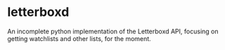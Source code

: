 # letterboxd

An incomplete python implementation of the Letterboxd API, focusing on getting watchlists and other lists, for the moment.
